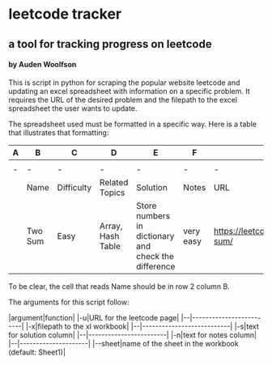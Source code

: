 # leetcode tracker
## a tool for tracking progress on leetcode
#### by Auden Woolfson

This is script in python for scraping the popular website leetcode and updating an excel spreadsheet with information on a specific problem. It requires the URL of the desired problem and the filepath to the excel spreadsheet the user wants to update.

The spreadsheet used must be formatted in a specific way. Here is a table that illustrates that formatting:

|A|B|C|D|E|F|G|
|-|-|-|-|-|-|-|
| | | | | | | |
|-|-|-|-|-|-|-|
| |Name|Difficulty|Related Topics|Solution|Notes|URL|
| |Two Sum|Easy|Array, Hash Table|Store numbers in dictionary and check the difference|very easy|https://leetcode.com/problems/two-sum/|

To be clear, the cell that reads Name should be in row 2 column B.

The arguments for this script follow:

|argument|function|
|-u|URL for the leetcode page|
|--|-------------------------|
|-x|filepath to the xl workbook|
|--|---------------------------|
|-s|text for solution column|
|--|------------------------|
|-n|text for notes column|
|--|---------------------|
|--sheet|name of the sheet in the workbook (default: Sheet1)|
